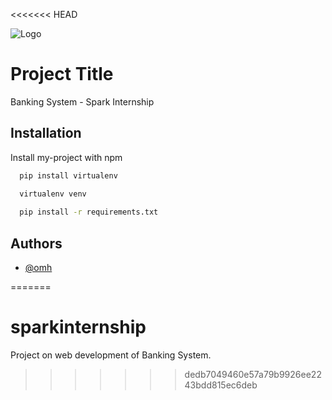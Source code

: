 <<<<<<< HEAD

![Logo](https://www.totaltrainingsolutions.com/wp-content/uploads/2015/10/bank-processing-eLearning_Fotolia_88416727_Subscription_Monthly_M.jpg)

# Project Title

Banking System - Spark Internship

## Installation

Install my-project with npm

```bash
  pip install virtualenv 

  virtualenv venv
   
  pip install -r requirements.txt

```
    
## Authors

- [@omh](https://github.com/OMH-G/CodeLength)

  
=======
# sparkinternship
Project on web development of Banking System.
>>>>>>> dedb7049460e57a79b9926ee2243bdd815ec6deb
